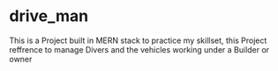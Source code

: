 # drive_man
This is a Project built in MERN stack to practice my skillset, this Project reffrence to manage Divers and the vehicles working under a Builder or  owner
